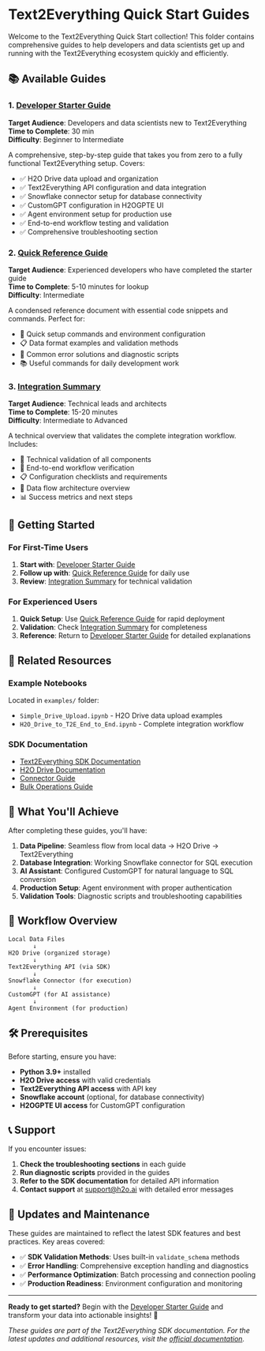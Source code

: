 # Text2Everything Quick Start Guides

Welcome to the Text2Everything Quick Start collection! This folder contains comprehensive guides to help developers and data scientists get up and running with the Text2Everything ecosystem quickly and efficiently.

## 📚 Available Guides

### 1. [Developer Starter Guide](developer-starter-guide.md)
**Target Audience**: Developers and data scientists new to Text2Everything  
**Time to Complete**: 30 min  
**Difficulty**: Beginner to Intermediate

A comprehensive, step-by-step guide that takes you from zero to a fully functional Text2Everything setup. Covers:

- ✅ H2O Drive data upload and organization
- ✅ Text2Everything API configuration and data integration
- ✅ Snowflake connector setup for database connectivity
- ✅ CustomGPT configuration in H2OGPTE UI
- ✅ Agent environment setup for production use
- ✅ End-to-end workflow testing and validation
- ✅ Comprehensive troubleshooting section

### 2. [Quick Reference Guide](quick-reference.md)
**Target Audience**: Experienced developers who have completed the starter guide  
**Time to Complete**: 5-10 minutes for lookup  
**Difficulty**: Intermediate

A condensed reference document with essential code snippets and commands. Perfect for:

- 🔧 Quick setup commands and environment configuration
- 📋 Data format examples and validation methods
- 🚨 Common error solutions and diagnostic scripts
- 📚 Useful commands for daily development work

### 3. [Integration Summary](integration-summary.md)
**Target Audience**: Technical leads and architects  
**Time to Complete**: 15-20 minutes  
**Difficulty**: Intermediate to Advanced

A technical overview that validates the complete integration workflow. Includes:

- 🔧 Technical validation of all components
- 🎯 End-to-end workflow verification
- 📋 Configuration checklists and requirements
- 🔄 Data flow architecture overview
- 📊 Success metrics and next steps

## 🚀 Getting Started

### For First-Time Users
1. **Start with**: [Developer Starter Guide](developer-starter-guide.md)
2. **Follow up with**: [Quick Reference Guide](quick-reference.md) for daily use
3. **Review**: [Integration Summary](integration-summary.md) for technical validation

### For Experienced Users
1. **Quick Setup**: Use [Quick Reference Guide](quick-reference.md) for rapid deployment
2. **Validation**: Check [Integration Summary](integration-summary.md) for completeness
3. **Reference**: Return to [Developer Starter Guide](developer-starter-guide.md) for detailed explanations

## 📁 Related Resources

### Example Notebooks
Located in `examples/` folder:
- `Simple_Drive_Upload.ipynb` - H2O Drive data upload examples
- `H2O_Drive_to_T2E_End_to_End.ipynb` - Complete integration workflow

### SDK Documentation
- [Text2Everything SDK Documentation](https://h2oai.github.io/text-2-everything-py/)
- [H2O Drive Documentation](https://docs.h2o.ai/h2o-drive/)
- [Connector Guide](../guides/connectors.md)
- [Bulk Operations Guide](../how-to/bulk_operations.md)

## 🎯 What You'll Achieve

After completing these guides, you'll have:

1. **Data Pipeline**: Seamless flow from local data → H2O Drive → Text2Everything
2. **Database Integration**: Working Snowflake connector for SQL execution
3. **AI Assistant**: Configured CustomGPT for natural language to SQL conversion
4. **Production Setup**: Agent environment with proper authentication
5. **Validation Tools**: Diagnostic scripts and troubleshooting capabilities

## 🔄 Workflow Overview

```
Local Data Files
       ↓
H2O Drive (organized storage)
       ↓
Text2Everything API (via SDK)
       ↓
Snowflake Connector (for execution)
       ↓
CustomGPT (for AI assistance)
       ↓
Agent Environment (for production)
```

## 🛠️ Prerequisites

Before starting, ensure you have:

- **Python 3.9+** installed
- **H2O Drive access** with valid credentials
- **Text2Everything API access** with API key
- **Snowflake account** (optional, for database connectivity)
- **H2OGPTE UI access** for CustomGPT configuration

## 📞 Support

If you encounter issues:

1. **Check the troubleshooting sections** in each guide
2. **Run diagnostic scripts** provided in the guides
3. **Refer to the SDK documentation** for detailed API information
4. **Contact support** at support@h2o.ai with detailed error messages

## 🔄 Updates and Maintenance

These guides are maintained to reflect the latest SDK features and best practices. Key areas covered:

- ✅ **SDK Validation Methods**: Uses built-in `validate_schema` methods
- ✅ **Error Handling**: Comprehensive exception handling and diagnostics
- ✅ **Performance Optimization**: Batch processing and connection pooling
- ✅ **Production Readiness**: Environment configuration and monitoring

---

**Ready to get started?** Begin with the [Developer Starter Guide](developer-starter-guide.md) and transform your data into actionable insights! 🚀

*These guides are part of the Text2Everything SDK documentation. For the latest updates and additional resources, visit the [official documentation](https://h2oai.github.io/text-2-everything-py/).*
